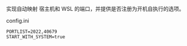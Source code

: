 实现自动映射 宿主机和 WSL 的端口，并提供是否注册为开机自执行的选项。

config.ini
```
PORTLIST=2022,40679
START_WITH_SYSTEM=true
```


